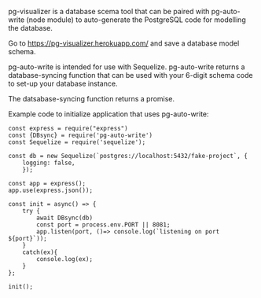 pg-visualizer is a database scema tool that can be paired with pg-auto-write (node module) to auto-generate the PostgreSQL code for modelling the database.

Go to https://pg-visualizer.herokuapp.com/ and save a database model schema.

pg-auto-write is intended for use with Sequelize. 
pg-auto-write returns a database-syncing function that can be used with your 6-digit schema code to set-up your database instance.

The datsabase-syncing function returns a promise.

Example code to initialize application that uses pg-auto-write:
```
const express = require("express")
const {DBsync} = require('pg-auto-write')
const Sequelize = require('sequelize');

const db = new Sequelize(`postgres://localhost:5432/fake-project`, {
    logging: false,
    });

const app = express();
app.use(express.json());

const init = async() => {
    try {
        await DBsync(db)
        const port = process.env.PORT || 8081;
        app.listen(port, ()=> console.log(`listening on port ${port}`));
    }
    catch(ex){
        console.log(ex);
    }
};

init();
```
